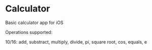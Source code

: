 # Calculator

Basic calculator app for iOS

Operations supported: 

10/16: add, substract, multiply, divide, pi, square root, cos, equals, e
